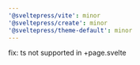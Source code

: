 ```yaml
---
'@sveltepress/vite': minor
'@sveltepress/create': minor
'@sveltepress/theme-default': minor
---
```


fix: ts not supported in +page.svelte
